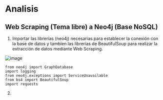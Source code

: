 # Analisis
## Web Scraping (Tema libre) a Neo4j (Base NoSQL)
1.	Importar las librerías (neo4j) necesarias para establecer la conexión con la base de datos y tambien las librerías de BeautifulSoup para realizar la extracción de datos mediante Web Scraping.

![image](https://user-images.githubusercontent.com/74793607/155894106-dcaf0969-b967-4293-a82a-4a9e00be2162.png)

```
from neo4j import GraphDatabase
import logging
from neo4j.exceptions import ServiceUnavailable
from bs4 import BeautifulSoup
import requests
```
2.	
